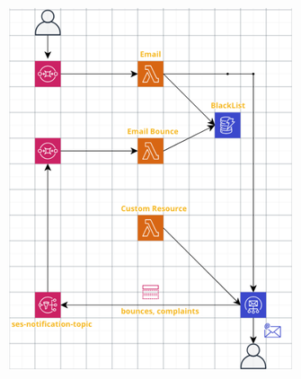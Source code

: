 
![Summary Diagram](https://github.com/ryanjwaters/aws-tools/blob/master/Serverless-EmailBlackList/summary.png)
